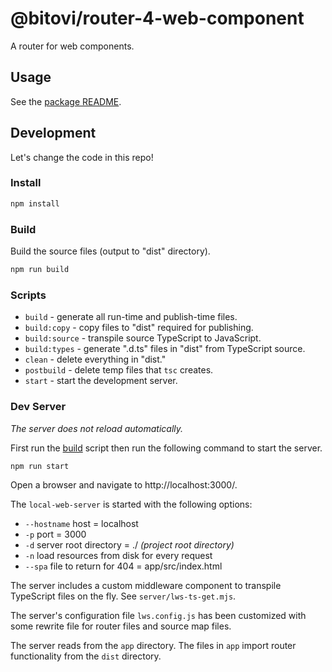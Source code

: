 # @bitovi/router-4-web-component

A router for web components.

## Usage

See the [package README](./package/README.md).

## Development

Let's change the code in this repo!

### Install

```sh
npm install
```

### Build

Build the source files (output to "dist" directory).

```sh
npm run build
```

### Scripts

- `build` - generate all run-time and publish-time files.
- `build:copy` - copy files to "dist" required for publishing.
- `build:source` - transpile source TypeScript to JavaScript.
- `build:types` - generate ".d.ts" files in "dist" from TypeScript source.
- `clean` - delete everything in "dist."
- `postbuild` - delete temp files that `tsc` creates.
- `start` - start the development server.

### Dev Server

_The server does not reload automatically._

First run the [build](#build) script then run the following command to start the
server.

```sh
npm run start
```

Open a browser and navigate to http://localhost:3000/.

The `local-web-server` is started with the following options:

- `--hostname` host = localhost
- `-p` port = 3000
- `-d` server root directory = ./ _(project root directory)_
- `-n` load resources from disk for every request
- `--spa` file to return for 404 = app/src/index.html

The server includes a custom middleware component to transpile TypeScript files
on the fly. See `server/lws-ts-get.mjs`.

The server's configuration file `lws.config.js` has been customized with some
rewrite file for router files and source map files.

The server reads from the `app` directory. The files in `app` import router
functionality from the `dist` directory.
